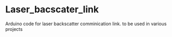 # Laser_bacscater_link
Arduino code for laser backscatter comminication link. to be used in various projects
